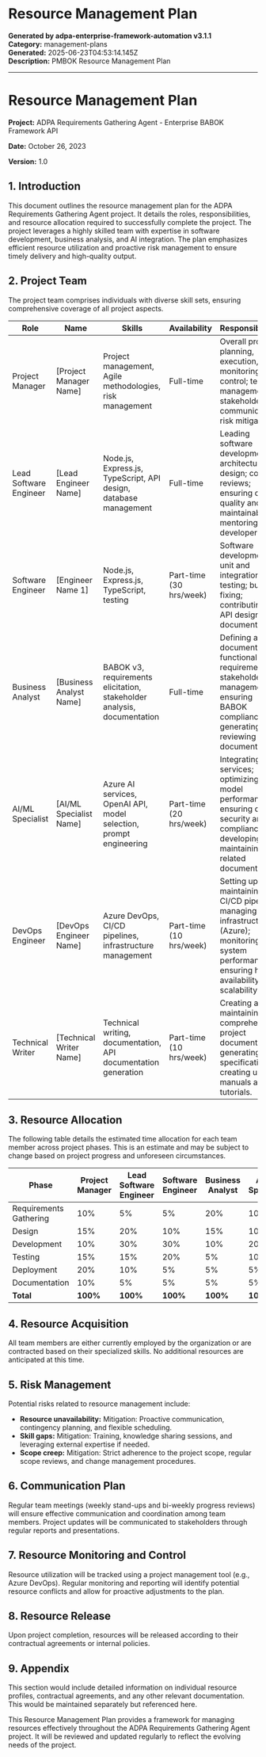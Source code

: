 # Resource Management Plan

**Generated by adpa-enterprise-framework-automation v3.1.1**  
**Category:** management-plans  
**Generated:** 2025-06-23T04:53:14.145Z  
**Description:** PMBOK Resource Management Plan

---

# Resource Management Plan

**Project:** ADPA Requirements Gathering Agent - Enterprise BABOK Framework API

**Date:** October 26, 2023

**Version:** 1.0


## 1. Introduction

This document outlines the resource management plan for the ADPA Requirements Gathering Agent project.  It details the roles, responsibilities, and resource allocation required to successfully complete the project.  The project leverages a highly skilled team with expertise in software development, business analysis, and AI integration.  The plan emphasizes efficient resource utilization and proactive risk management to ensure timely delivery and high-quality output.

## 2. Project Team

The project team comprises individuals with diverse skill sets, ensuring comprehensive coverage of all project aspects.

| Role                     | Name             | Skills                                                              | Availability     | Responsibilities                                                                                                                                                                     |
|--------------------------|-------------------|----------------------------------------------------------------------|-----------------|---------------------------------------------------------------------------------------------------------------------------------------------------------------------------------|
| Project Manager          | [Project Manager Name] | Project management, Agile methodologies, risk management                 | Full-time        | Overall project planning, execution, monitoring, and control; team management; stakeholder communication; risk mitigation.                                                              |
| Lead Software Engineer   | [Lead Engineer Name] | Node.js, Express.js, TypeScript, API design, database management      | Full-time        | Leading software development; architecture design; code reviews; ensuring code quality and maintainability; mentoring junior developers.                                                  |
| Software Engineer        | [Engineer Name 1]   | Node.js, Express.js, TypeScript, testing                               | Part-time (30 hrs/week) | Software development; unit and integration testing; bug fixing; contributing to API design and documentation.                                                                               |
| Business Analyst         | [Business Analyst Name] | BABOK v3, requirements elicitation, stakeholder analysis, documentation | Full-time        | Defining and documenting functional requirements; stakeholder management; ensuring BABOK compliance; generating and reviewing documentation.                                               |
| AI/ML Specialist        | [AI/ML Specialist Name] | Azure AI services, OpenAI API, model selection, prompt engineering     | Part-time (20 hrs/week) | Integrating AI services; optimizing model performance; ensuring data security and compliance; developing and maintaining AI-related documentation.                                         |
| DevOps Engineer          | [DevOps Engineer Name] | Azure DevOps, CI/CD pipelines, infrastructure management             | Part-time (10 hrs/week) | Setting up and maintaining CI/CD pipelines; managing cloud infrastructure (Azure); monitoring system performance; ensuring high availability and scalability.                               |
| Technical Writer         | [Technical Writer Name] | Technical writing, documentation, API documentation generation          | Part-time (10 hrs/week) | Creating and maintaining comprehensive project documentation; generating API specifications; creating user manuals and tutorials.                                                            |


## 3. Resource Allocation

The following table details the estimated time allocation for each team member across project phases.  This is an estimate and may be subject to change based on project progress and unforeseen circumstances.

| Phase                | Project Manager | Lead Software Engineer | Software Engineer | Business Analyst | AI/ML Specialist | DevOps Engineer | Technical Writer |
|-----------------------|-----------------|-----------------------|--------------------|-----------------|-----------------|-----------------|-----------------|
| Requirements Gathering | 10%              | 5%                     | 5%                 | 20%             | 10%              | 0%              | 5%              |
| Design                | 15%              | 20%                    | 10%                | 15%             | 10%              | 5%              | 5%              |
| Development           | 10%              | 30%                    | 30%                | 10%             | 20%              | 10%             | 5%              |
| Testing               | 15%              | 15%                    | 20%                | 5%              | 10%              | 15%             | 5%              |
| Deployment            | 20%              | 10%                    | 5%                 | 5%              | 5%              | 20%             | 5%              |
| Documentation         | 10%              | 5%                     | 5%                 | 5%              | 5%              | 0%              | 30%             |
| **Total**             | **100%**         | **100%**                | **100%**           | **100%**        | **100%**        | **100%**        | **100%**        |


## 4. Resource Acquisition

All team members are either currently employed by the organization or are contracted based on their specialized skills.  No additional resources are anticipated at this time.


## 5. Risk Management

Potential risks related to resource management include:

* **Resource unavailability:**  Mitigation: Proactive communication, contingency planning, and flexible scheduling.
* **Skill gaps:** Mitigation:  Training, knowledge sharing sessions, and leveraging external expertise if needed.
* **Scope creep:** Mitigation:  Strict adherence to the project scope, regular scope reviews, and change management procedures.

## 6. Communication Plan

Regular team meetings (weekly stand-ups and bi-weekly progress reviews) will ensure effective communication and coordination among team members.  Project updates will be communicated to stakeholders through regular reports and presentations.


## 7. Resource Monitoring and Control

Resource utilization will be tracked using a project management tool (e.g., Azure DevOps).  Regular monitoring and reporting will identify potential resource conflicts and allow for proactive adjustments to the plan.


## 8. Resource Release

Upon project completion, resources will be released according to their contractual agreements or internal policies.


## 9. Appendix

This section would include detailed information on individual resource profiles, contractual agreements, and any other relevant documentation.  This would be maintained separately but referenced here.


This Resource Management Plan provides a framework for managing resources effectively throughout the ADPA Requirements Gathering Agent project. It will be reviewed and updated regularly to reflect the evolving needs of the project.
